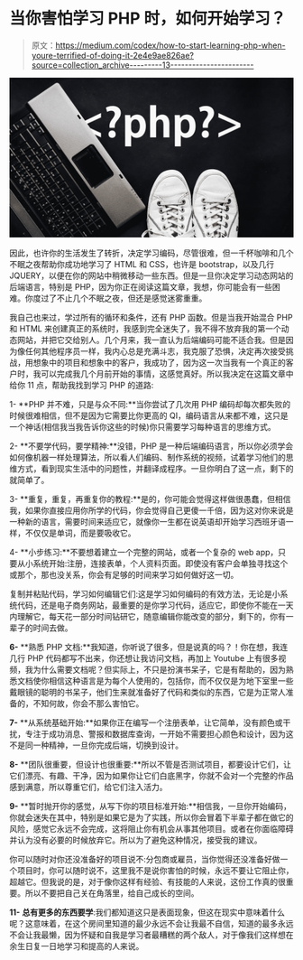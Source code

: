 # 当你害怕学习 PHP 时，如何开始学习？

> 原文：<https://medium.com/codex/how-to-start-learning-php-when-youre-terrified-of-doing-it-2e4e9ae826ae?source=collection_archive---------13----------------------->

![](img/64f43a698a95f2633301f6dd0a31cb93.png)

因此，也许你的生活发生了转折，决定学习编码，尽管很难，但一千杯咖啡和几个不眠之夜帮助你成功地学习了 HTML 和 CSS，也许是 bootstrap，以及几行 JQUERY，以便在你的网站中稍微移动一些东西。但是一旦你决定学习动态网站的后端语言，特别是 PHP，因为你正在阅读这篇文章，我想，你可能会有一些困难。你度过了不止几个不眠之夜，但还是感觉迷雾重重。

我自己也来过，学过所有的循环和条件，还有 PHP 函数。但是当我开始混合 PHP 和 HTML 来创建真正的系统时，我感到完全迷失了，我不得不放弃我的第一个动态网站，并把它交给别人。几个月来，我一直认为后端编码可能不适合我。但是因为像任何其他程序员一样，我内心总是充满斗志，我克服了恐惧，决定再次接受挑战，用想象中的项目和想象中的客户，我成功了，因为这一次当我有一个真正的客户时，我可以完成我几个月前开始的事情，这感觉真好。所以我决定在这篇文章中给你 11 点，帮助我找到学习 PHP 的道路:

1- **PHP 并不难，只是与众不同:**当你尝试了几次用 PHP 编码却每次都失败的时候很难相信，但不是因为它需要比你更高的 QI，编码语言从来都不难，这只是一个神话(相信我当我告诉你这些的时候)你只需要学习每种语言的思维方式。

2- **不要学代码，要学精神:**没错，PHP 是一种后端编码语言，所以你必须学会如何像机器一样处理算法，所以看人们编码、制作系统的视频，试着学习他们的思维方式，看到现实生活中的问题性，并翻译成程序。一旦你明白了这一点，剩下的就简单了。

3- **重复，重复，再重复你的教程:**是的，你可能会觉得这样做很愚蠢，但相信我，如果你直接应用你所学的代码，你会觉得自己更傻一千倍，因为这对你来说是一种新的语言，需要时间来适应它，就像你一生都在说英语却开始学习西班牙语一样，不仅仅是单词，而是要吸收它。

4- **小步练习:**不要想着建立一个完整的网站，或者一个复杂的 web app，只要从小系统开始:注册，连接表单，个人资料页面。即使没有客户会单独寻找这个或那个，那也没关系，你会有足够的时间来学习如何做好这一切。

复制并粘贴代码，学习如何编辑它们:这是学习如何编码的有效方法，无论是小系统代码，还是电子商务网站，最重要的是你学习代码，适应它，即使你不能在一天内理解它，每天花一部分时间钻研它，随意编辑你能改变的部分，剩下的，你有一辈子的时间去做。

**6-** **熟悉 PHP 文档:**我知道，你听说了很多，但是说真的吗？！你在想，我连几行 PHP 代码都写不出来，你还想让我访问文档，再加上 Youtube 上有很多视频，我为什么需要文档呢？但实际上，不只是扮演书呆子，它是有帮助的，因为熟悉文档使你相信这种语言是为每个人使用的，包括你，而不仅仅是为地下室里一些戴眼镜的聪明的书呆子，他们生来就准备好了代码和类似的东西，它是为正常人准备的，不知何故，你会不那么害怕它。

**7-** **从系统基础开始:**如果你正在编写一个注册表单，让它简单，没有颜色或干扰，专注于成功消息、警报和数据库查询，一开始不需要担心颜色和设计，因为这不是同一种精神，一旦你完成后端，切换到设计。

**8-** **团队很重要，但设计也很重要:**所以不管是否测试项目，都要设计它们，让它们漂亮、有趣、干净，因为如果你让它们白底黑字，你就不会对一个完整的作品感到满意，所以尊重它们，给它们注入活力。

**9-** **暂时抛开你的感觉，从写下你的项目标准开始:**相信我，一旦你开始编码，你就会迷失在其中，特别是如果它是为了实践，所以你会冒着下半辈子都在做它的风险，感觉它永远不会完成，这将阻止你有机会从事其他项目。或者在你面临障碍并认为没有必要的时候放弃它。所以为了避免这种情况，接受我的建议。

你可以随时对你还没准备好的项目说不:分包商或雇员，当你觉得还没准备好做一个项目时，你可以随时说不，这里我不是说你害怕的时候，永远不要让它阻止你，超越它。但我说的是，对于像你这样有经验、有技能的人来说，这份工作真的很重要。所以不要把自己关在角落里，给自己成长的空间。

**11-** **总有更多的东西要学**:我们都知道这只是表面现象，但这在现实中意味着什么呢？这意味着，在这个房间里知道的最少永远不会让我最不自信，知道的最多永远不会让我最懒，因为怀疑和自我是学习者最糟糕的两个敌人，对于像我们这样想在余生日复一日地学习和提高的人来说。